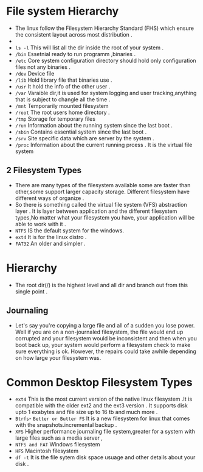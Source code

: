 # File system Hierarchy 
- The linux follow the Filesystem Hierarchy Standard (FHS) which ensure the consistent layout across most distribution .
- 
- `ls -l` This will list all the dir inside the root of your system .
- `/bin` Essetnial ready to run programm ,binaries .
- `/etc`  Core system configuration directory should hold only configuration files not any binaries .
- `/dev` Device file 
- `/lib` Hold library  file that binaries use .
- `/usr` It hold the info of the other user .
- `/var` Varaible dir,it is used for system logging and user tracking,anything that is subject to changle all the time .
- `/mnt` Temporarily mounted filesystem 
- `/root` The root users home directory .
- `/tmp` Storage for temporary files 
- `/run` Information about the running system since the last boot .
- `/sbin` Contains essential system since the last boot .
- `/srv` Site specific data which are server by the system .
- `/proc` Information about the current running prcess . It is the virtual file system 
## 2 Filesystem Types 
-  There are many types of the filesystem available some are faster than other,some support larger capacity storage. Different filesystem have different ways of organize .
-  So there is something called the virtual file system (VFS) abstraction layer . It is layer between  application and the different filesystem  types,No matter what your filesystem you have, your application will be able to work with it .
- `NTFS` IS the default system for the windows.
- `ext4` It is for the linux distro .
- `FAT32` An older and simpler .
# Hierarchy 
- The root dir(/) is the highest level and all dir and branch out from this single point .
## Journaling 
-  Let's say you're copying a large file and all of a sudden you lose power. Well if you are on a non-journaled filesystem, the file would end up corrupted and your filesystem would be inconsistent and then when you boot back up, your system would perform a filesystem check to make sure everything is ok. However, the repairs could take awhile depending on how large your filesystem was.
# Common Desktop Filesystem Types 
- `ext4` This is the most current version of the native linux filesystem .It is compatible with the older ext2 and the ext3 version . It supports disk upto 1 exabytes and file size up to 16 tb and much more .
- `Btrfs`-  `Better or Butter FS` It is a new filesystem for linux that comes with the snapshots.incremental backup .
- `XFS` Higher performance journaling file system,greater for a system with large files such as a media server ,
- `NTFS and FAT` Windows filesystem 
- `HFS`  Macintosh filesystem 
- `df -t` It is the file sytem disk space usuage and other details about your disk .